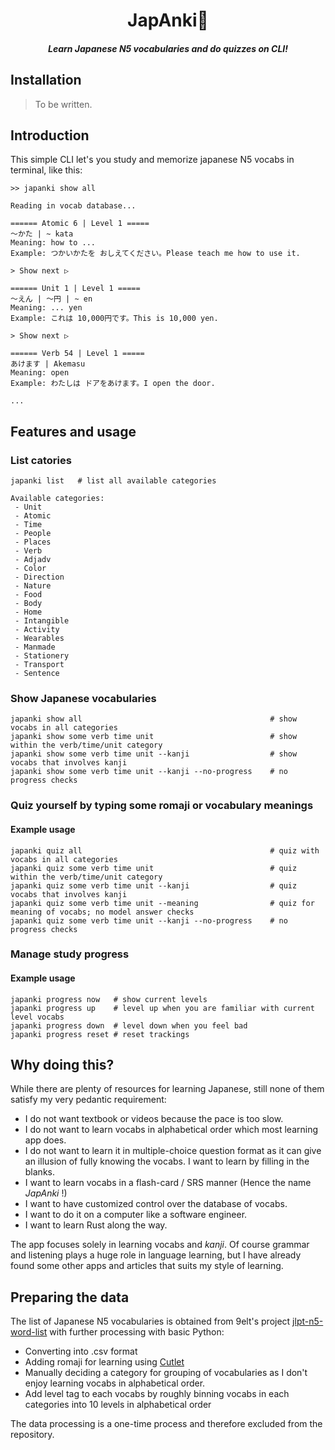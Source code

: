 <div style="text-align: center">
    <h1>JapAnki👹</h1>
    <h5>Learn Japanese N5 vocabularies and do quizzes on CLI!</h5>
</div>

## Installation

> To be written.

## Introduction

This simple CLI let's you study and memorize japanese N5 vocabs in terminal, like this:

```
>> japanki show all

Reading in vocab database...

====== Atomic 6 | Level 1 =====
～かた | ~ kata
Meaning: how to ...
Example: つかいかたを おしえてください。Please teach me how to use it.

> Show next ▷

====== Unit 1 | Level 1 =====
～えん | ～円 | ~ en
Meaning: ... yen
Example: これは 10,000円です。This is 10,000 yen.

> Show next ▷

====== Verb 54 | Level 1 =====
あけます | Akemasu
Meaning: open
Example: わたしは ドアをあけます。I open the door.

...

```

## Features and usage

### List catories

```
japanki list   # list all available categories

Available categories:
 - Unit
 - Atomic
 - Time
 - People
 - Places
 - Verb
 - Adjadv
 - Color
 - Direction
 - Nature
 - Food
 - Body
 - Home
 - Intangible
 - Activity
 - Wearables
 - Manmade
 - Stationery
 - Transport
 - Sentence
```

### Show Japanese vocabularies
```
japanki show all                                          # show vocabs in all categories
japanki show some verb time unit                          # show within the verb/time/unit category
japanki show some verb time unit --kanji                  # show vocabs that involves kanji
japanki show some verb time unit --kanji --no-progress    # no progress checks
```

### Quiz yourself by typing some romaji or vocabulary meanings

#### Example usage
```
japanki quiz all                                          # quiz with vocabs in all categories
japanki quiz some verb time unit                          # quiz within the verb/time/unit category
japanki quiz some verb time unit --kanji                  # quiz vocabs that involves kanji
japanki quiz some verb time unit --meaning                # quiz for meaning of vocabs; no model answer checks
japanki quiz some verb time unit --kanji --no-progress    # no progress checks
```

### Manage study progress

#### Example usage
```
japanki progress now   # show current levels
japanki progress up    # level up when you are familiar with current level vocabs
japanki progress down  # level down when you feel bad
japanki progress reset # reset trackings
```


## Why doing this?

While there are plenty of resources for learning Japanese, still none of them satisfy my very pedantic requirement:

- I do not want textbook or videos because the pace is too slow.
- I do not want to learn vocabs in alphabetical order which most learning app does.
- I do not want to learn it in multiple-choice question format as it can give an illusion of fully knowing the vocabs. I want to learn by filling in the blanks.
- I want to learn vocabs in a flash-card / SRS manner (Hence the name *JapAnki* !)
- I want to have customized control over the database of vocabs.
- I want to do it on a computer like a software engineer.
- I want to learn Rust along the way.

The app focuses solely in learning vocabs and *kanji*. Of course grammar and listening plays a huge role in language learning, but I have already found some other apps and articles that suits my style of learning.

##  Preparing the data

The list of Japanese N5 vocabularies is obtained from 9elt's project [jlpt-n5-word-list](https://github.com/9elt/jlpt-n5-word-list) with further processing with basic Python:

- Converting into .csv format
- Adding romaji for learning using [Cutlet](https://github.com/polm/cutlet)
- Manually deciding a category for grouping of vocabularies as I don't enjoy learning vocabs in alphabetical order.
- Add level tag to each vocabs by roughly binning vocabs in each categories into 10 levels in alphabetical order

The data processing is a one-time process and therefore excluded from the repository.
